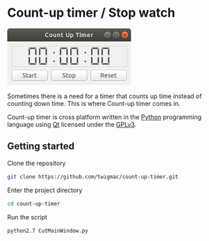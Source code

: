 # Count-up timer / Stop watch

![Count-up timer screenshot](assets/CountUpTimer.png)

Sometimes there is a need for a timer that counts up time instead of counting down time. This is where Count-up timer comes in.

Count-up timer is cross platform written in the [Python](https://www.python.org/) programming language using [Qt](https://www.qt.io/) licensed under the [GPLv3](http://www.gnu.org/licenses/gpl-3.0.html).

## Getting started

Clone the repository

```bash
git clone https://github.com/twigmac/count-up-timer.git
```

Enter the project directory

```bash
cd count-up-timer
```

Run the script

```bash
python2.7 CutMainWindow.py
```
